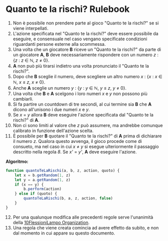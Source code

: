 # Quanto te la rischi? Rulebook

1. Non è possibile non prendere parte al gioco "Quanto te la rischi?" se si viene interpellati.
2. L'azione specificata nel "Quanto te la rischi?" deve essere possibile da eseguire, e consensuale nel caso vengano specificate condizioni riguardanti persone esterne alla scommessa.
3. Una volta che un giocatore __B__ riceve un "Quanto te la rischi?" da parte di un giocatore __A__, __B__ deve necessariamente rispondere con un numero _z_ : {_z_ : _z_ ∈ ℕ, _z_ ≠ 0}.
4. __A__ non può più tirarsi indietro una volta pronunciato il "Quanto te la rischi?".
5. Dopo che __B__ sceglie il numero, deve scegliere un altro numero _x_ : {_x_ : _x_ ∈ ℕ, _x_ ≤ _z_, _x_ ≠ 0}.
6. Anche __A__ sceglie un numero _y_ : {_y_ : _y_ ∈ ℕ, _y_ ≤ _z_, _y_ ≠ 0}.
7. Una volta che __B__ e __A__ scelgono i loro numeri _x_ e _y_ non possono più cambiarli.
8. Si fa partire un countdown di tre secondi, al cui termine sia __B__ che __A__ dicono all'unisono i due numeri _x_ e _y_.
9. Se _x_ = _y_ allora __B__ deve eseguire l'azione specificata dal "Quanto te la rischi?" di __A__.
10. Non ci sono limiti al valore che _z_ può assumere, ma andrebbe comunque calibrato in funzione dell'azione scelta.
11. È possibile per __B__ quotare il "Quanto te la rischi?" di __A__ prima di dichiarare il numero _z_. Qualora questo avvenga, il gioco procede come di consueto, ma nel caso in cui _x_ ≠ _y_ si esegue ulteriormente il passaggio descritto nella regola _8_. Se _x'_ = _y'_, __A__ deve eseguire l'azione.

__Algoritmo:__
```js
function quantoTeLaRischi(a, b, z, action, quoto) {
    let x = b.getRandom(1, z)
    let y = a.getRandom(1, z)
    if (x == y) {
        b.perform(action)
    } else if (quoto) {
        quantoTeLaRischi(b, a, z, action, false)
    }
}
```
12. Per una qualunque modifica alle precedenti regole serve l'unanimità della [10FlessioniLampo Organization](https://github.com/10FlessioniLampo).
13. Una regola che viene creata comincia ad avere effetto da subito, e non dal momento in cui appare su questo documento.